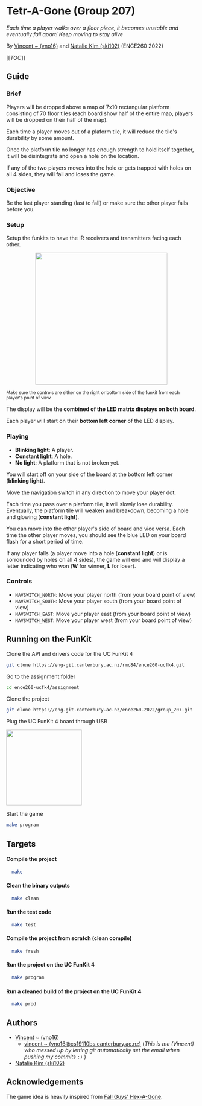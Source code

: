 # Tetr-A-Gone (Group 207)

*Each time a player walks over a floor piece, it becomes unstable and eventually fall apart! Keep moving to stay alive*

By [Vincent ~ (vno16)](vno16@uclive.ac.nz) and [Natalie Kim (ski102)](ski102@uclive.ac.nz) (ENCE260 2022)


[[_TOC_]]

## Guide

### Brief

Players will be dropped above a map of 7x10 rectangular platform consisting of 70 floor tiles (each board show half of the entire map, players will be dropped on their half of the map). 

Each time a player moves out of a plaform tile, it will reduce the tile's durability by some amount.

Once the platform tile no longer has enough strength to hold itself together, it will be disintegrate and open a hole on the location.

If any of the two players moves into the hole or gets trapped with holes on all 4 sides, they will fall and loses the game. 

### Objective

Be the last player standing (last to fall) or make sure the other player falls before you.

### Setup 

Setup the funkits to have the IR receivers and transmitters facing each other.


<p align="center">
<img width="350" src="https://vincent-shared-files.netlify.app/images/funkits.jpg">
</p>

<small>Make sure the controls are either on the right or bottom side of the funkit from each player's point of view</small>

The display will be **the combined of the LED matrix displays on both board**.

Each player will start on their **bottom left corner**  of the LED display.


### Playing

- **Blinking light**: A player.
- **Constant light**: A hole.
- **No light**: A platform that is not broken yet.

You will start off on your side of the board at the bottom left corner (**blinking light**).

Move the navigation switch in any direction to move your player dot.

Each time you pass over a platform tile, it will slowly lose durability. Eventually, the platform tile will weaken and breakdown, becoming a hole and glowing (**constant light**).

You can move into the other player's side of board and vice versa. Each time the other player moves, you should see the blue LED on your board flash for a short period of time.

If any player falls (a player move into a hole (**constant light**) or is sorrounded by holes on all 4 sides), the game will end and will display a letter indicating who won (**W** for winner, **L** for loser). 

### Controls

- `NAVSWITCH_NORTH`: Move your player north (from your board point of view)
- `NAVSWITCH_SOUTH`: Move your player south (from your board point of view)
- `NAVSWITCH_EAST`: Move your player east (from your board point of view)
- `NAVSWITCH_WEST`: Move your player west (from your board point of view)

## Running on the FunKit

Clone the API and drivers code for the UC FunKit 4

```bash
git clone https://eng-git.canterbury.ac.nz/rmc84/ence260-ucfk4.git
```

Go to the assignment folder

```bash
cd ence260-ucfk4/assignment
```

Clone the project

```bash
git clone https://eng-git.canterbury.ac.nz/ence260-2022/group_207.git
```

Plug the UC FunKit 4 board through USB

<img width="200" src="https://support.usa.canon.com/library/attachments/ServiceWareImages/LDImages/SolutionAnswer/iP90/USBToPC.gif">

Start the game

```bash
make program
```


## Targets

#### Compile the project

```bash
  make
```

#### Clean the binary outputs

```bash
  make clean
```

#### Run the test code

```bash
  make test
```

#### Compile the project from scratch (clean compile)

```bash
  make fresh
```

#### Run the project on the UC FunKit 4

```bash
  make program
```

#### Run a cleaned build of the project on the UC FunKit 4

```bash
  make prod
```


## Authors

- [Vincent ~ (vno16)](vno16@uclive.ac.nz) 
    - [vincent ~ (vno16@cs19110bs.canterbury.ac.nz)](vno16@cs19110bs.canterbury.ac.nz) (*This is me (Vincent) who messed up by letting git automatically set the email when pushing my commits* `:)` )
- [Natalie Kim (ski102)](ski102@uclive.ac.nz)

## Acknowledgements

The game idea is heavily inspired from [Fall Guys' Hex-A-Gone](https://fallguysultimateknockout.fandom.com/wiki/Hex-A-Gone).
